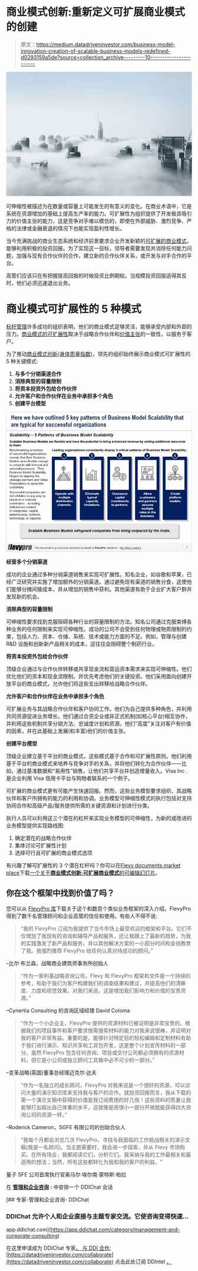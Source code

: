 # 商业模式创新:重新定义可扩展商业模式的创建

> 原文：<https://medium.datadriveninvestor.com/business-model-innovation-creation-of-scalable-business-models-redefined-d0293159a5de?source=collection_archive---------10----------------------->

![](img/37557bcdb94e42266a91a15bb81817dd.png)

可伸缩性被描述为在数量或容量上可能发生的有意义的变化。在商业术语中，它是系统在资源增加的基础上提高生产率的能力。可扩展性为组织提供了开发极具吸引力的价值主张的能力，这是竞争对手难以模仿的，即使在外部威胁、激烈竞争、严格的法律或金融衰退的情况下也能实现盈利性增长。

当今充满挑战的商业生态系统和经济前景要求企业开发新颖的[可扩展的商业模式](https://flevy.com/browse/flevypro/business-model-innovation-bmi-scalable-business-models-5182)，能够利用积极的投资回报。为了实现这一目标，领导者需要发现并消除任何能力问题，加强与现有合作伙伴的合作，建立新的合作伙伴关系，或开发与对手合作的平台。

高管们应该只在有把握提高回报的时候投资比例期权。当规模投资回报适得其反时，他们必须迅速退出业务。

# 商业模式可扩展性的 5 种模式

[标杆管理](https://flevy.com/business-toolkit/benchmarking)许多成功的组织表明，他们的商业模式足够灵活，能够承受内部和外部的压力。[商业模式的可扩展性](https://flevy.com/browse/flevypro/business-model-innovation-bmi-scalable-business-models-5182)取决于战略合作伙伴和[价值主张](https://flevy.com/business-toolkit/value-proposition)的一致性，以服务于客户。

为了推动[商业模式创新(身体质量指数)](https://flevy.com/business-toolkit/business-model-innovation)，领先的组织始终展示商业模式可扩展性的 5 种关键模式:

1.  **与多个分销渠道合作**
2.  **消除典型的容量限制**
3.  **将资本投资外包给合作伙伴**
4.  **允许客户和合作伙伴在业务中承担多个角色**
5.  **创建平台模型**

![](img/1d9cc7ff693faf0a37a014984bc29a33.png)

**经营多个分销渠道**

成功的企业通过多种分销渠道销售来实现可扩展性。知名企业，如谷歌和苹果，已经广泛研究并实施了增加额外的分销渠道。通过避免现有渠道的销售分食，这使他们能够分摊间接成本，并从增加的销售中获利。其他渠道有助于企业扩大客户群并发现新的机会。

**消除典型的容量限制**

可伸缩性要求找到克服阻碍各种行业的容量限制的方法。知名公司通过克服束缚各种业务的任何限制来实现可伸缩性。成功的公司不会受到任何物理或物质限制的约束，包括人力、资本、仓储、系统、技术或能力方面的不足。例如，管理与创建 R&D 设施和创新新产品相关的成本，这往往会阻碍整个制药行业。

**将资本投资外包给合作伙伴**

顶级企业通过与合作伙伴转移或共享现金流和营运资本需求来实现可伸缩性。他们优化他们的资本和现金流限制，并优先考虑他们的关键投资。他们采用面向创建开放平台的商业模式，允许他们将这些支出转移给战略合作伙伴。

**允许客户和合作伙伴在业务中承担多个角色**

可扩展业务与其战略合作伙伴和客户协同工作。他们为自己提供多种角色，并利用共同资源促进业务增长。他们通过合资企业或非正式机制(如核心平台)相互协作，并利用这些机制共享分销方法、忠诚度计划和资源。他们“高度”关注对客户有价值的因素，并在此基础上发展(和丰富)他们的价值主张。

**创建平台模型**

顶级企业建立基于平台的商业模式，这些模式基于合作和可扩展性原则。他们利用基于平台的商业模式来培养与竞争对手的关系，并将他们转化为合作伙伴——比如，通过基准数据和“易用性”销售，让他们共享平台并创造增量收入。Visa Inc .是企业利用 Visa 信用卡平台与购物者联系的一个例子。

可扩展的商业模式更有可能产生快速回报。然而，这些业务模型要求组织、其战略伙伴和客户所拥有的能力的利用和协调。业务模型可伸缩性模式的执行包括对支持协同合作和高级产品/服务提供所需的关键资源和计划进行分类。

执行人员可以利用这三个潜在的杠杆来实现业务模型的可伸缩性，为新的或改进的业务模型提供实现路线图:

1.  确定潜在的战略合作伙伴
2.  集体讨论可扩展性计划
3.  选择可行且可扩展的商业模式选项

有兴趣了解可扩展性的 3 个潜在杠杆吗？你可以在[Flevy documents market place](https://flevy.com/browse)下载[一个关于**商业模式创新:可扩展商业模式**的可编辑幻灯片](https://flevy.com/browse/flevypro/business-model-innovation-bmi-scalable-business-models-5182)。

## 你在这个框架中找到价值了吗？

您可以从 [FlevyPro 库](https://flevy.com/pro/library)下载关于这个和数百个类似业务框架的深入介绍。FlevyPro 得到了数千名管理顾问和企业高管的信任和使用。有些人不得不说:

> “我的 FlevyPro 订阅为我提供了当今市场上最受欢迎的框架和平台。它们不仅增加了我现有的咨询和辅导产品和服务，还让我跟上了最新的趋势，为我的实践激发了新产品和服务，并以其他解决方案的一小部分时间和金钱教育了我。我强烈推荐 FlevyPro 给任何认真对待成功的顾问。”

–比尔·布兰森，战略商业建筑师事务所创始人

> “作为一家利基战略咨询公司，Flevy 和 FlevyPro 框架和文件是一个持续的参考，有助于我们为客户构建我们的调查结果和建议，并提高他们的清晰度、力度和视觉效果。对我们来说，这是增加我们影响力和价值的宝贵资源。”

–Cynertia Consulting 的咨询区域经理 David Coloma

> “作为一个小企业主，FlevyPro 提供的资源材料已被证明是非常宝贵的。根据我们的项目事件和客户要求按需搜索材料的能力对我来说很棒，并证明对我的客户非常有益。重要的是，能够针对特定目的轻松编辑和定制材料有助于我们进行演示、知识共享和工具包开发，这是整个计划宣传材料的一部分。虽然 FlevyPro 包含任何咨询、项目或交付公司都必须拥有的资源材料，但它是小公司或独立顾问工具箱中必不可少的一部分。”

–变革战略(英国)董事总经理迈克尔·达夫

> “作为一名独立的成长顾问，FlevyPro 对我来说是一个很好的资源，可以访问大量的演示知识库来支持我与客户的合作。就投资回报而言，我从下载的第一个演示文稿中获得的价值是我订阅费用的好几倍！这些资料的质量让我能够打出超出自己体重的水平，这就像是用很小一部分开销就能获得四大咨询公司的资源一样。”

–Roderick Cameron，SGFE 有限公司的创始合伙人

> “我每个月都会浏览几次 FlevyPro，寻找与我面临的工作挑战相关的演示文稿(我是一名顾问)。当主题需要时，我会进一步探索，并从 Flevy 市场购买。在所有场合，我都阅读它们，分析它们。我采纳与我的工作最相关和最适用的想法；当然，所有这些都转化为我和我的客户的利益。"

量子 SFE 公司首席执行官奥马尔·埃尔南·蒙特斯·帕拉

在 [**管理和企业咨询**](https://app.ddichat.com/category/management-and-corporate-consulting) **:** 中安排一个 DDIChat 会话

[](https://app.ddichat.com/category/management-and-corporate-consulting) [## 专家-管理和企业咨询- DDIChat

### DDIChat 允许个人和企业直接与主题专家交流。它使咨询变得快速…

app.ddichat.com](https://app.ddichat.com/category/management-and-corporate-consulting) 

在这里申请成为 DDIChat 专家[。
与 DDI 合作:](https://app.ddichat.com/expertsignup)[https://datadriveninvestor.com/collaborate](https://datadriveninvestor.com/collaborate)
点击此处订阅 DDIntel [。](https://ddintel.datadriveninvestor.com/)